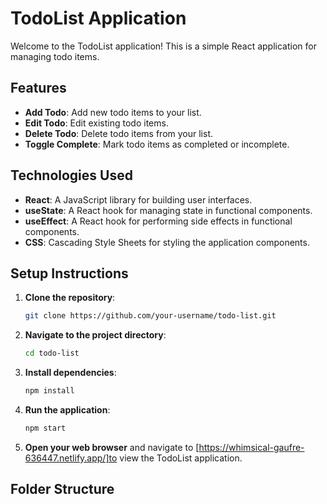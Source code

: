 # TodoList Application

Welcome to the TodoList application! This is a simple React application for managing todo items.

## Features

- **Add Todo**: Add new todo items to your list.
- **Edit Todo**: Edit existing todo items.
- **Delete Todo**: Delete todo items from your list.
- **Toggle Complete**: Mark todo items as completed or incomplete.

## Technologies Used

- **React**: A JavaScript library for building user interfaces.
- **useState**: A React hook for managing state in functional components.
- **useEffect**: A React hook for performing side effects in functional components.
- **CSS**: Cascading Style Sheets for styling the application components.

## Setup Instructions

1. **Clone the repository**:

   ```bash
   git clone https://github.com/your-username/todo-list.git
   ```

2. **Navigate to the project directory**:

   ```bash
   cd todo-list
   ```

3. **Install dependencies**:

   ```bash
   npm install
   ```

4. **Run the application**:

   ```bash
   npm start
   ```

5. **Open your web browser** and navigate to [https://whimsical-gaufre-636447.netlify.app/]to view the TodoList application.

## Folder Structure
